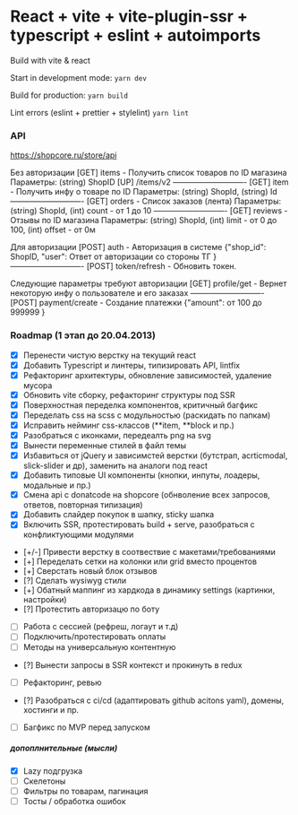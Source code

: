 # React + vite + vite-plugin-ssr + typescript + eslint + autoimports

Build with vite & react

Start in development mode:
`yarn dev`

Build for production:
`yarn build`

Lint errors (eslint + prettier + stylelint)
`yarn lint`

### API

https://shopcore.ru/store/api

Без авторизации
[GET] items - Получить список товаров по ID магазина
Параметры: (string) ShopID
[UP] /items/v2
—————————-
[GET] item - Получить инфу о товаре по ID
Параметры: (string) ShopId, (string) Id
—————————-
[GET] orders - Список заказов (лента)
Параметры: (string) ShopId, (int) count - от 1 до 10
—————————-
[GET] reviews - Отзывы по ID магазина
Параметры: (string) ShopId, (int) limit - от 0 до 100, (int) offset - от 0м

Для авторизации
[POST] auth - Авторизация в системе
{"shop_id": ShopID, "user": Ответ от авторизации со стороны ТГ }
—————————-
[POST] token/refresh - Обновить токен.

Следующие параметры требуют авторизации
[GET] profile/get - Вернет некоторую инфу о пользователе и его заказах
—————————-
[POST] payment/create - Создание платежки
{"amount": от 100 до 999999 }

### Roadmap (1 этап до 20.04.2013)

- [x] Перенести чистую верстку на текущий react
- [x] Добавить Typescript и линтеры, типизировать API, lintfix
- [x] Рефакторинг архитектуры, обновление зависимостей, удаление мусора
- [x] Обновить vite сборку, рефакторинг структуры под SSR
- [x] Поверхностная переделка компонентов, критичный багфикс
- [x] Переделать css на scss с модульностью (раскидать по папкам)
- [x] Исправить нейминг css-классов (**item, **block и пр.)
- [x] Разобраться с иконками, передеалть png на svg
- [x] Вынести переменные стилей в файл темы
- [x] Избавиться от jQuery и зависимстей верстки (бутстрап, acrticmodal, slick-slider и др), заменить на аналоги под react
- [x] Добавить типовые UI компоненты (кнопки, инпуты, лоадеры, модальные и пр.)
- [x] Смена api с donatcode на shopcore (обнволение всех запросов, ответов, повторная типизация)
- [x] Добавить слайдер покупок в шапку, sticky шапка
- [x] Включить SSR, протестировать build + serve, разобраться с конфликтующими модулями
- [+/-] Привести верстку в соотвествие с макетами/требованиями
- [+] Переделать сетки на колонки или grid вместо процентов
- [+] Сверстать новый блок отзывов
- [?] Сделать wysiwyg стили
- [+] Обатный маппинг из хардкода в динамику settings (картинки, настройки)
- [?] Протестить авторизацю по боту
- [ ] Работа с сессией (рефреш, логаут и т.д)
- [ ] Подключить/протестировать оплаты
- [ ] Методы на универсальную контентную
- [?] Вынести запросы в SSR контекст и прокинуть в redux
- [ ] Рефакторинг, ревью
- [?] Разобраться с ci/cd (адаптировать github acitons yaml), домены, хостинги и пр.
- [ ] Багфикс по MVP перед запуском

##### допоплнительные (мысли)

- [x] Lazy подгрузка
- [ ] Скелетоны
- [ ] Фильтры по товарам, пагинация
- [ ] Тосты / обработка ошибок
